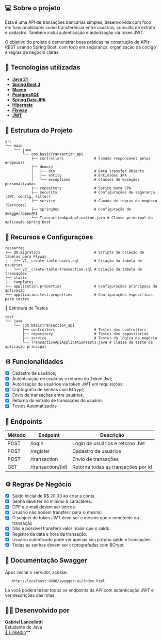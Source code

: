 ## 💻 Sobre o projeto

Esta é uma API de transações bancárias simples, desenvolvida com foco em funcionalidades como transferência entre
usuários, consulta de extrato e cadastro. Também inclui autenticação e autorização via token JWT.

O objetivo do projeto é demonstrar boas práticas na construção de APIs REST usando Spring Boot, com foco em segurança,
organização de código e regras de negócio claras.

## 🚀 Tecnologias utilizadas

- **[Java 21](https://www.oracle.com/java)**
- **[Spring Boot 3](https://spring.io/projects/spring-boot)**
- **[Maven](https://maven.apache.org)**
- **[PostgresSQL](https://www.postgresql.org/)**
- **[Spring Data JPA](https://spring.io/projects/spring-data-jpa)**
- **[Hibernate](https://hibernate.org)**
- **[Flyway](https://flywaydb.org)**
- **[JWT](https://www.jwt.io/)**

## 📁 Estrutura do Projeto

```
src
└── main
    └── java
        └── com.basicTransaction_api
            ├── controllers              # Camada responsável pelos endpoints
            ├── domain
            │   ├── dto                  # Data Transfer Objects
            │   ├── entity               # Entidades JPA
            │   └── exceptions           # Classes de exceções personalizadas
            ├── repository               # Spring Data JPA
            ├── security                 # Configurações de segurança (JWT, config, Filter)
            ├── service                  # Camada de regras de negócio (Services)
            ├── springDoc                # Configuração do Swagger/OpenAPI
            └── TransactionApiApplication.java # Classe principal da aplicação Spring Boot

```

## 📁 Recursos e Configurações

```
resources
├── db.migration                         # Scripts de criação de tabelas para Flyway
│   ├── V1__create-table-users.sql       # Criação da tabela de usuários
│   └── V2__create-table-transaction.sql # Criação da tabela de transações
├── static                              
├── templates                            
├── application.properties               # Configurações principais da aplicação
└── application.test.properties          # Configurações específicas para testes
```

🧪 Estrutura de Testes

```
test
└── java
    └── com.basicTransaction_api
        ├── controllers                  # Testes dos controllers 
        ├── repository                   # Testes dos repositórios
        ├── service                      # Testes da lógica de negócio
        └── TransactionApiApplicationTests.java # Classe de teste da aplicação principal
```

## ⚙️ Funcionalidades

- [x] Cadastro de usuários;
- [x] Autenticação de usuários e retorno do Token Jwt;
- [x] Autorização de usuários via token JWT em requisições;
- [x] Criptografia de senhas com BCrypt;
- [x] Envio de transações entre usuários;
- [x] Retorno do extrato de transações do usuário;
- [x] Testes Automatizados

## 🔗 Endpoints

| Método | Endpoint          | Descrição                          |
|--------|-------------------|------------------------------------|
| POST   | /login            | Login de usuários e retorno Jwt    |
| POST   | /register         | Cadastro de usuários               |
| POST   | /transaction      | Envio de transações                |
| GET    | /transaction/{id} | Retorna todas as transações por Id |


## ⚙️ Regras De Negócio

- [x] Saldo inicial de R$ 20,00 ao criar a conta.
- [x] Senha deve ter no mínimo 6 caracteres.
- [x] CPF e e-mail devem ser únicos.
- [x] Usuário não podem transferir para si mesmo.
- [x] O subject do token JWT deve ser o mesmo que o remetente da transação
- [x] Não é possível transferir valor maior que o saldo.
- [x] Registro da data e hora da transação.
- [x] Usuário autenticado pode ver apenas seu próprio saldo e transações.
- [x] Todas as senhas devem ser criptografadas com BCrypt.

## 📄 Documentação Swagger

Após iniciar o servidor, acesse:

```
   http://localhost:8080/swagger-ui/index.html
```

Lá você poderá testar todos os endpoints da API com autenticação JWT e ver descrições das rotas.

## 👨‍💻 Desenvolvido por

**Gabriel Lancellotti**  
Estudante de Java  
[🔗 LinkedIn](https://www.linkedin.com/in/gabriel-lancellotti-349a1b311/)**


